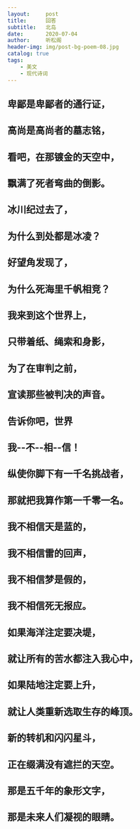 ```yaml
---
layout:     post
title:      回答
subtitle:   北岛
date:       2020-07-04
author:     听松阁
header-img: img/post-bg-poem-08.jpg
catalog: true
tags:
    - 美文
    - 现代诗词
---
```


## 卑鄙是卑鄙者的通行证，

## 高尚是高尚者的墓志铭，

## 看吧，在那镀金的天空中，

## 飘满了死者弯曲的倒影。

## 冰川纪过去了，

## 为什么到处都是冰凌？

## 好望角发现了，

## 为什么死海里千帆相竞？

## 我来到这个世界上，

## 只带着纸、绳索和身影，

## 为了在审判之前，

## 宣读那些被判决的声音。

## 告诉你吧，世界

## 我--不--相--信！

## 纵使你脚下有一千名挑战者，

## 那就把我算作第一千零一名。

## 我不相信天是蓝的，

## 我不相信雷的回声，

## 我不相信梦是假的，

## 我不相信死无报应。

## 如果海洋注定要决堤，

## 就让所有的苦水都注入我心中，

## 如果陆地注定要上升，

## 就让人类重新选取生存的峰顶。

## 新的转机和闪闪星斗，

## 正在缀满没有遮拦的天空。

## 那是五千年的象形文字，

## 那是未来人们凝视的眼睛。
